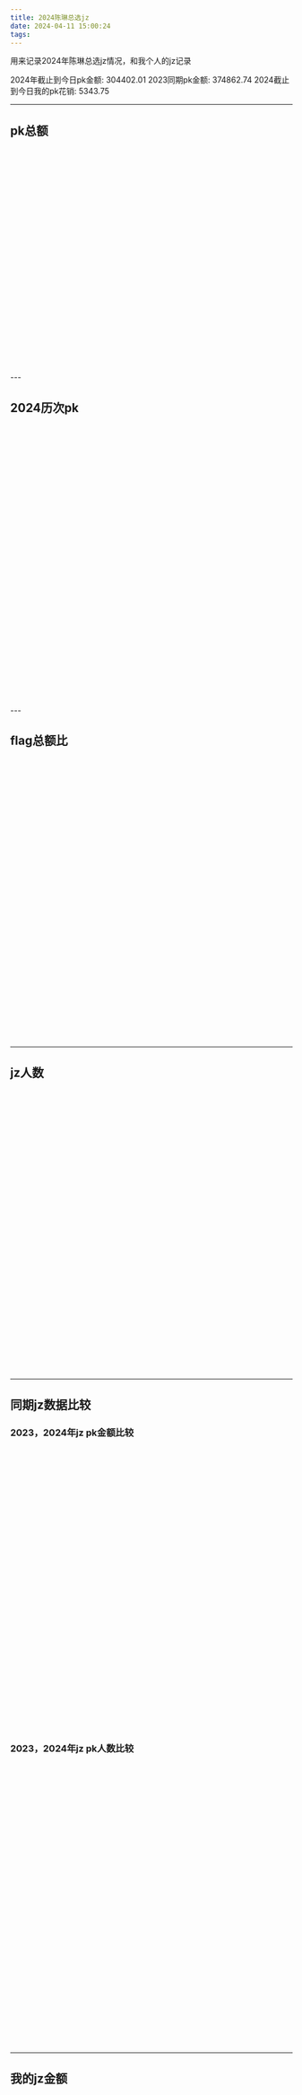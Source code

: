 ```yaml
---
title: 2024陈琳总选jz
date: 2024-04-11 15:00:24
tags:
---
```


用来记录2024年陈琳总选jz情况，和我个人的jz记录

2024年截止到今日pk金额:  304402.01
2023同期pk金额: 374862.74
2024截止到今日我的pk花销: 5343.75
  

<!-- more -->




<!-- ## 个人jz统计

<div id="individualChart" style="width: 100%;height:1000px; margin-right: auto;"></div> -->



---

## pk总额
<div style="display: flex">
<div id="pieChart2024" style="max-width: 50%; width: auto;height:400px; margin-right: auto;"></div>
<div id="pieChart2023" style="max-width: 50%; width: auto;height:400px; margin-right: auto;"></div>

</div>
---

## 2024历次pk

<div id="totalChart" style="width: 100%;height:500px; margin-right: auto;"></div>
---

## flag总额比

<div id="portionChart" style="width: 100%;height:500px; margin-right: auto;"></div>


---

## jz人数

<div id="peopleChart" style="width: 100%;height:500px; margin-right: auto;"></div>

---

## 同期jz数据比较
### 2023，2024年jz pk金额比较

<div id="moneyComparisonChart" style="width: 100%;height:500px; margin-right: auto;"></div>

### 2023，2024年jz pk人数比较

<div id="peopleComparisonChart" style="width: 100%;height:500px; margin-right: auto;"></div>

---

## 我的jz金额

<div id="myChart" style="width: 100%;height:500px; margin-right: auto;"></div>




<script src="https://code.highcharts.com/highcharts.js"></script>
<script src="https://code.highcharts.com/highcharts-more.js"></script>
<script src="https://cdnjs.cloudflare.com/ajax/libs/PapaParse/5.3.0/papaparse.min.js"></script>
<script src="https://d3js.org/d3.v5.min.js"></script>
<script src="https://code.highcharts.com/modules/exporting.js"></script>
<script src="https://code.highcharts.com/modules/accessibility.js"></script>
<script sr="https://github.com/inorganik/countUp.js/blob/master/dist/requestAnimationFrame.polyfill.js"></script>


  

<script>
Highcharts.chart('pieChart2024', {
  chart: {
    type: 'pie'
  },
  title: {
    text: '2024PK金额细分'
  },
  tooltip: {
    valueSuffix: '元',
    pointFormat:'<b>{point.x}元</b>'
  },
 
  plotOptions: {
    series: {
      allowPointSelect: true,
      cursor: 'pointer',
      dataLabels: [{
        enabled: true,
        distance: 20
      }, {
        enabled: true,
        distance: -40,
        format: '{point.y:.1f}%',
        style: {
          fontSize: '1.2em',
          textOutline: 'none',
          opacity: 0.7
        },
        filter: {
          operator: '>',
          property: 'percentage',
          value: 10
        }
      }]
    }
  },
  series: [
    {
      name: 'rmb',
      colorByPoint: true,
      data: [
        {
          name: 'flag金额',
          x: 80568.5,
          y: 26.46,
          color: '#FF0000'
        },
        {
          name: '非flag金额',
          sliced: true,
          selected: true,
          x: 223833.51,
          y: 73.54,
          color: '#FF8C00'
        },
       
      ]
    }
  ]
});


Highcharts.chart('pieChart2023', {
  chart: {
    type: 'pie'
  },
  title: {
    text: '2023同期PK金额细分'
  },
  tooltip: {
    valueSuffix: '元',
    pointFormat:'<b>{point.x}元</b>'
  },
 
  plotOptions: {
    series: {
      allowPointSelect: true,
      cursor: 'pointer',
      dataLabels: [{
        enabled: true,
        distance: 20
      }, {
        enabled: true,
        distance: -40,
        format: '{point.y:.1f}%',
        style: {
          fontSize: '1.2em',
          textOutline: 'none',
          opacity: 0.7
        },
        filter: {
          operator: '>',
          property: 'percentage',
          value: 10
        }
      }]
    }
  },

  series: [
    {
      name: '金额',
      colorByPoint: true,
      data: [
        {
          name: 'flag金额',
          x: 153152,
          y: 40.85,
          color: '#0000FF'
        },
        {
          name: '非flag金额',
          sliced: true,
          selected: true,
          x: 262898.14, 
          y: 59.15,
          color:'#6495ED'
        },
       
      ]
    }
  ]
});


</script>


<script>


function getRandomInt(max) {
    return Math.floor(Math.random() * Math.floor(max));
}

function getRandomColor() {
    var letters = '0123456789ABCDEF';
    var color = '#';
    for (var i = 0; i < 6; i++) {
        color += letters[Math.floor(Math.random() * 16)];
    }
    return color;
}
d3.csv("20240414pk.csv").then(pkdata => {
    
   // console.log(pkdata)
    // Convert numeric values to numbers
    
Highcharts.chart('individualChart', {
    chart: {
        type: 'packedbubble',
        height: '100%'
    },
    title: {
        text: '2024总选pk个人jz情况',
        align: 'center'
    },
    
    tooltip: {
        useHTML: true,
        headerFormat: '',
        pointFormat: '<b>{point.name}:</b> {point.value} cny',
        footerFormat: '',
        followPointer: true
    },
     plotOptions: {
        bubble: {
            maxPointWidth:120
        },
        packedbubble: {
            minSize: '10%',
            maxSize: '200%',
            zMin: 0,
            zMax: 1000,
            layoutAlgorithm: {
                splitSeries: false,
                gravitationalConstant: 0.02
            },
            dataLabels: {
                enabled: true,
                formatter: function() {
                     let fontSize;
                    if (this.point.z < 100) {
                        return ' ';}
                    if(this.point.y.length > 8) {return ' ';}
                     else if (this.point.z < 500) {
                        fontSize = '6px';
                    } else {
                        fontSize = '10px';
                    }
                    return `<span style="font-size: ${fontSize};">${this.point.name}</span>`;
                },

                
                filter: {
                    property: 'y',
                    operator: '>',
                    value: 100
                },
                style: {
                    color: 'black',
                    textOutline: 'none',
                    fontWeight: 'bold'
                }
            }
        }
    },
    series: [{
        
        name: '金额',
        
        data: pkdata.map(row=> ({
            name: row.name,
            value: +row.value,
            color: getRandomColor()
        }))

        
        
        

    }]
    
});
    });


</script>




<script>
Highcharts.chart('totalChart', {
    chart: {
        type: 'column'
    },
    title: {
        text: '2024年总选陈琳历次pk统计',
        align: 'center'
    },
    xAxis: {
        categories: ['4.14', '5.02-5.03', '5.18-5.19', '6.01-6.02', '6.08-6.10', '6.15-6.16', '6.22', '6.28-7.2', '7.6'],
        crosshair: true
    },
    yAxis: [{
        labels: {
            format: '{value}',
            style: {
                color: Highcharts.getOptions().colors[1]
            }
        },
        min: 0,
        title: {
            text: '金额'
        },
        stackLabels: {
            enabled: true
        }
    },
    {
        title: {
            text: 'pk统计'
        },
        opposite: true
    }],
    legend: {
        align: 'left',
        x: 70,
        verticalAlign: 'top',
        y: 70,
        floating: true,
        backgroundColor:
            Highcharts.defaultOptions.legend.backgroundColor || 'white',
        borderColor: '#CCC',
        borderWidth: 1,
        shadow: false
    },
    tooltip: {
        // headerFormat: '<b>{point.x}</b><br/>',
        // pointFormat: '{point.name}: {point.y} <br/>',
        shared: true
    },
    plotOptions: {
        column: {
            stacking: 'normal',
            dataLabels: {
                enabled: true
            }
        }
    },
    series: [{
        name: '非flag金额',
        data: [25882.7, 30250.2, 16187.9, 16761.53, 35328.6, 13121.8, 10392.3, 65043.7, 10869.78],
        tooltip: {
            valueSuffix: '元'
        }
    }, {
        name: 'flag金额',
        data: [6500, 24711.5, 7200, 7400, 11343, 6970, 5970, 5446, 5023],
        tooltip: {
            valueSuffix: '元'
        }
    }, {
        name: '总额',
        type: 'line',
        yAxis: 1,
        data: [32382.7, 54961.7, 23387.9, 24661.53, 46671.6,20091.8, 16362.3, 70489.7, 15892.78],
        tooltip: {
            valueSuffix: '元'
        }
    }]
});



</script>


<script>
Highcharts.chart('portionChart', {

  title: {
    text: 'jz flag总额比',
    align: 'center'
  },

  

  yAxis: {
    min: null,
    max: null,
    title: {
      text: '百分比'
    },
    stackLabels: {
            enabled: true
        },
  },

  xAxis: {
    categories:[
        '4.14', '5.02-5.03', '5.18-5.19', '6.01-6.02', '6.08-6.10', '6.15-6.16', '6.22', '6.28-7.2', '7.6'
    ]

  },

  legend: {
    layout: 'vertical',
    align: 'right',
    verticalAlign: 'middle'
  },

  plotOptions: {
    series: {
      label: {
        connectorAllowed: false
      },
      
    }
  },

  series: [{
    name: 'flag总额比',
    data: [0.2, 0.449, 0.307, 0.32, 0.24, 0.34, 0.36, 0.077, 0.316]
  }],

  responsive: {
    rules: [{
      condition: {
        maxWidth: 500
      },
      chartOptions: {
        legend: {
          layout: 'horizontal',
          align: 'center',
          verticalAlign: 'bottom'
        }
      }
    }]
  }

});
</script>



<script>
Highcharts.chart('peopleChart', {

  title: {
    text: 'jz 人数统计',
    align: 'center'
  },

  

  yAxis: {
    min: null,
    max: null,
    title: {
      text: '人'
    },
    stackLabels: {
            enabled: true
        },
  },

  xAxis: {
    categories:[
        '4.14', '5.02-5.03', '5.18-5.19', '6.01-6.02', '6.08-6.10', '6.15-6.16','6.22', '6.28-7.2', '7.6'
    ]

  },

  legend: {
    layout: 'vertical',
    align: 'right',
    verticalAlign: 'middle'
  },

  plotOptions: {
    series: {
      label: {
        connectorAllowed: false
      },
      
    }
  },

  series: [{
    name: '人',
    data: [189, 232, 164, 153, 206, 161, 148, 178, 106]
  }],

  responsive: {
    rules: [{
      condition: {
        maxWidth: 500
      },
      chartOptions: {
        legend: {
          layout: 'horizontal',
          align: 'center',
          verticalAlign: 'bottom'
        }
      }
    }]
  }

});
</script>


<script>
// Retrieved from https://www.ssb.no/jord-skog-jakt-og-fiskeri/jakt
Highcharts.chart('moneyComparisonChart', {
    chart: {
        type: 'areaspline'
    },
    title: {
        text: '2023,2024年总选jz金额',
        align: 'center'
    },

    subtitle: {
        text: 'aki_zuiaichenlin.',
        align: 'center'
    },
    legend: {
        layout: 'vertical',
        align: 'left',
        verticalAlign: 'top',
        x: 120,
        y: 70,
        floating: true,
        borderWidth: 1,
        backgroundColor:
            Highcharts.defaultOptions.legend.backgroundColor || '#FFFFFF'
    },
    xAxis: {
       plotBands: [{ // Highlight the two last years
            from: 1,
            to: 5,
            color: 'rgba(255,255,255, 0.9)'
        }]
    },
    yAxis: {
        title: {
            text: '金额'
        }
    },
    tooltip: {
        shared: true,
        headerFormat: '<b>第{point.x}次pk</b><br>'
    },
    credits: {
        enabled: false
    },
    plotOptions: {
        series: {
            pointStart: 1
        },
        areaspline: {
            fillOpacity: 0.5
        }
    },
    series: [{
        name: '2024',
        xData: ['2024-04-01', '2024-05-02', '2024-05-18', '2024-06-01', '2024-06-08', '2024-06-22', '2024-06-28', '2024-07-06'],
        data:
            [32382.7, 54961.7, 23387.9, 24611.53, 46671.6, 20091.8, 16362.3, 70489.7, 15892.78]
    }, {
        name: '2023',
        data:
            [22237.90, 15616.80, 45405.90, 20819.00, 45532.9, 84922.5, 36903.24, 62226.1, 41198.4]
    }]
});

    



</script>


<script>
Highcharts.chart('peopleComparisonChart', {
    chart: {
        type: 'areaspline'
    },
    title: {
        text: '2023,2024年总选jz人头',
        align: 'center'
    },

    subtitle: {
        text: 'aki_zuiaichenlin.',
        align: 'center'
    },
    legend: {
        layout: 'vertical',
        align: 'left',
        verticalAlign: 'top',
        x: 120,
        y: 70,
        floating: true,
        borderWidth: 1,
        backgroundColor:
            Highcharts.defaultOptions.legend.backgroundColor || '#FFFFFF'
    },
    xAxis: {
       plotBands: [{ // Highlight the two last years
            from: 1,
            to: 5,
            color: 'rgba(255,255,255, 0.9)'
        }]
    },
    yAxis: {
        title: {
            text: '人头'
        }
    },
    tooltip: {
        shared: true,
        headerFormat: '<b>第{point.x}次pk</b><br>'
    },
    credits: {
        enabled: false
    },
    plotOptions: {
        series: {
            pointStart: 1
        },
        areaspline: {
            fillOpacity: 0.5
        }
    },
    series: [{
        name: '2023',
        xData: ['2024-04-014', '2024-05-02', '2023-05-18', '2024-06-01', '2024-06-08', '2024-06-15','2024-06-22'],
        data:
            [119, 114, 176, 172, 208, 284, 230, 316, 258],
    }, {
        name: '2024',
        data:
            [189, 232, 164, 153, 206, 161, 148, 178, 106]
    }]
});

    





</script>


<script>
Highcharts.chart('myChart', {
    chart: {
        type: 'column'
    },
    title: {
        text: '我的jz金额',
        align: 'center'
    },
    
    xAxis: {
        categories: ['4.14', '5.02-5.03', '5.18-5.19', '6.01-6.02', '6.08-6.10', '6.15-6.16', '6-22', '6.28-7.2', '7.6'],
        crosshair: true,
        accessibility: {
            description: '日期'
        }
    },
    yAxis: {
        min: 0,
        
    },
    tooltip: {
        valueSuffix: '元'
    },
    plotOptions: {
        column: {
            pointPadding: 0.2,
            borderWidth: 0
        }
    },
    series: [
        {
            name: '元',
            data: [20, 1060, 20, 510, 983, 1000, 1000, 183.52, 567.23]
        },
        
    ]
});
</script>
